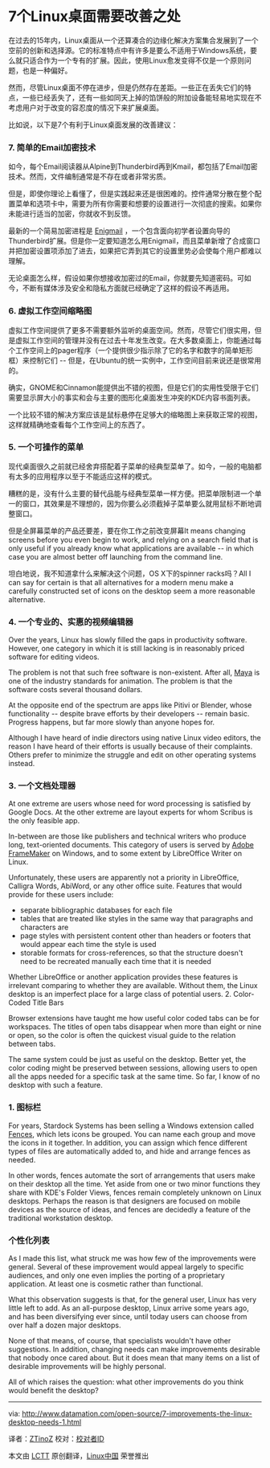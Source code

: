 7个Linux桌面需要改善之处
======================================

在过去的15年内，Linux桌面从一个还算凑合的边缘化解决方案集合发展到了一个空前的创新和选择源。它的标准特点中有许多是要么不适用于Windows系统，要么就只适合作为一个专有的扩展。因此，使用Linux愈发变得不仅是一个原则问题，也是一种偏好。

然而，尽管Linux桌面不停在进步，但是仍然存在差距。一些正在丢失它们的特点，一些已经丢失了，还有一些如同天上掉的馅饼般的附加设备能轻易地实现在不考虑用户对于改变的容忍度的情况下来扩展桌面。

比如说，以下是7个有利于Linux桌面发展的改善建议：

### 7. 简单的Email加密技术

如今，每个Email阅读器从Alpine到Thunderbird再到Kmail，都包括了Email加密技术。然而，文件编制通常是不存在或者非常劣质。

但是，即使你理论上看懂了，但是实践起来还是很困难的。控件通常分散在整个配置菜单和选项卡中，需要为所有你需要和想要的设置进行一次彻底的搜索。如果你未能进行适当的加密，你就收不到反馈。

最新的一个简易加密进程是 [Enigmail][1] ，一个包含面向初学者设置向导的Thunderbird扩展。但是你一定要知道怎么用Enigmail，而且菜单新增了合成窗口并把加密设置项添加了进去，如果把它弄到其它的设置里势必会使每个用户都难以理解。

无论桌面怎么样，假设如果你想接收加密过的Email，你就要先知道密码。可如今，不断有媒体涉及安全和隐私方面就已经确定了这样的假设不再适用。

### 6. 虚拟工作空间缩略图

虚拟工作空间提供了更多不需要额外监听的桌面空间。然而，尽管它们很实用，但是虚拟工作空间的管理并没有在过去十年发生改变。在大多数桌面上，你能通过每个工作空间上的pager程序（一个提供很少指示除了它的名字和数字的简单矩形框）来控制它们 -- 但是，在Ubuntu的统一实例中，工作空间目前来说还是很常用的。

确实，GNOME和Cinnamon能提供出不错的视图，但是它们的实用性受限于它们需要显示屏大小的事实和会与主要的图形化桌面发生冲突的KDE内容书面列表。

一个比较不错的解决方案应该是鼠标悬停在足够大的缩略图上来获取正常的视图，这样就精确地查看每个工作空间上的东西了。

### 5. 一个可操作的菜单

现代桌面很久之前就已经舍弃搭配着子菜单的经典型菜单了。如今，一般的电脑都有太多的应用程序以至于不能适应这样的模式。

糟糕的是，没有什么主要的替代品能与经典型菜单一样方便。把菜单限制进一个单一的窗口，其效果是不理想的，因为你要么必须截掉子菜单要么就用鼠标不断地调整窗口。

但是全屏幕菜单的产品还要差，要在你工作之前改变屏幕It means changing screens before you even begin to work, and relying on a search field that is only useful if you already know what applications are available -- in which case you are almost better off launching from the command line.

坦白地说，我不知道拿什么来解决这个问题，OS X下的spinner racks吗？All I can say for certain is that all alternatives for a modern menu make a carefully constructed set of icons on the desktop seem a more reasonable alternative.

### 4. 一个专业的、实惠的视频编辑器

Over the years, Linux has slowly filled the gaps in productivity software. However, one category in which it is still lacking is in reasonably priced software for editing videos.

The problem is not that such free software is non-existent. After all, [Maya][2] is one of the industry standards for animation. The problem is that the software costs several thousand dollars.

At the opposite end of the spectrum are apps like Pitivi or Blender, whose functionality -- despite brave efforts by their developers -- remain basic. Progress happens, but far more slowly than anyone hopes for.

Although I have heard of indie directors using native Linux video editors, the reason I have heard of their efforts is usually because of their complaints. Others prefer to minimize the struggle and edit on other operating systems instead.

### 3. 一个文档处理器
	
At one extreme are users whose need for word processing is satisfied by Google Docs. At the other extreme are layout experts for whom Scribus is the only feasible app.

In-between are those like publishers and technical writers who produce long, text-oriented documents. This category of users is served by [Adobe FrameMaker][3] on Windows, and to some extent by LibreOffice Writer on Linux.

Unfortunately, these users are apparently not a priority in LibreOffice, Calligra Words, AbiWord, or any other office suite. Features that would provide for these users include:

- separate bibliographic databases for each file
- tables that are treated like styles in the same way that paragraphs and characters are
- page styles with persistent content other than headers or footers that would appear each time the style is used
- storable formats for cross-references, so that the structure doesn't need to be recreated manually each time that it is needed

Whether LibreOffice or another application provides these features is irrelevant comparing to whether they are available. Without them, the Linux desktop is an imperfect place for a large class of potential users.
2. Color-Coded Title Bars

Browser extensions have taught me how useful color coded tabs can be for workspaces. The titles of open tabs disappear when more than eight or nine or open, so the color is often the quickest visual guide to the relation between tabs.

The same system could be just as useful on the desktop. Better yet, the color coding might be preserved between sessions, allowing users to open all the apps needed for a specific task at the same time. So far, I know of no desktop with such a feature.

### 1. 图标栏

For years, Stardock Systems has been selling a Windows extension called [Fences][4], which lets icons be grouped. You can name each group and move the icons in it together. In addition, you can assign which fence different types of files are automatically added to, and hide and arrange fences as needed.

In other words, fences automate the sort of arrangements that users make on their desktop all the time. Yet aside from one or two minor functions they share with KDE's Folder Views, fences remain completely unknown on Linux desktops. Perhaps the reason is that designers are focused on mobile devices as the source of ideas, and fences are decidedly a feature of the traditional workstation desktop.

### 个性化列表

As I made this list, what struck me was how few of the improvements were general. Several of these improvement would appeal largely to specific audiences, and only one even implies the porting of a proprietary application. At least one is cosmetic rather than functional.

What this observation suggests is that, for the general user, Linux has very little left to add. As an all-purpose desktop, Linux arrive some years ago, and has been diversifying ever since, until today users can choose from over half a dozen major desktops.

None of that means, of course, that specialists wouldn't have other suggestions. In addition, changing needs can make improvements desirable that nobody once cared about. But it does mean that many items on a list of desirable improvements will be highly personal.

All of which raises the question: what other improvements do you think would benefit the desktop?

--------------------------------------------------------------------------------

via: http://www.datamation.com/open-source/7-improvements-the-linux-desktop-needs-1.html

译者：[ZTinoZ](https://github.com/ZTinoZ) 校对：[校对者ID](https://github.com/校对者ID)

本文由 [LCTT](https://github.com/LCTT/TranslateProject) 原创翻译，[Linux中国](http://linux.cn/) 荣誉推出

[1]:https://addons.mozilla.org/en-US/thunderbird/addon/enigmail/
[2]:http://en.wikipedia.org/wiki/Autodesk_Maya
[3]:http://www.adobe.com/products/framemaker.html
[4]:http://www.stardock.com/products/fences/
